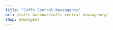 ```yaml
---
title: "Coffs Central Newsagency"
url: /coffs-harbour/coffs-central-newsagency/
shop: newsagent
---
```

